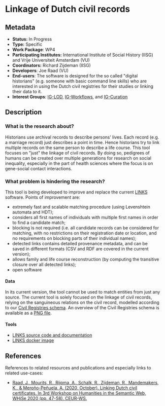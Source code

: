# Linkage of Dutch civil records

## Metadata

* **Status:**  In Progress
* **Type:** Specific
* **Work Package**: WP4
* **Participating Institutes:** International Institute of Social History (IISG) and Vrije Universiteit Amsterdam (VU)
* **Coordinators:**  Richard Zijdeman (IISG)
* **Developers**: Joe Raad (VU)
* **End-users**: The software is designed for the so called "digital historians" (e.g. someone with basic command line skills) who are interested in using the Dutch civil registries for their studies or linking their data to it.
* **Interest Groups**: [IG-LOD](https://github.com/CLARIAH/IG-LOD), [IG-Workflows](https://github.com/CLARIAH/IG-Workflows), and [IG-Curation](https://github.com/CLARIAH/IG-Curation)
<!-- * **Task IDs**: (zero or more task IDs if this is addressed in existing CLARIAH-PLUS tasks) -->

## Description

### What is the research about?
Historians use archival records to describe persons' lives. Each record (e.g. a marriage record) just describes a point in time. Hence historians try to link multiple records on the same person to describe a life course. This tool focuses on "just" the linkage of civil records. By doing so, pedigrees of humans can be created over multiple generations for research on social inequality, especially in the part of health sciences where the focus is on gene-social contact interactions.

### What problem is hindering the research?
This tool is being developed to improve and replace the current [LINKS](https://iisg.amsterdam/en/hsn/projects/links) software. Points of improvement are:
- extremely fast and scalable matching procedure (using Levenshtein automata and HDT);
- considers all first names of individuals with multiple first names in order to find a candidate match;
- blocking is not required (i.e. all candidate records can be considered for matching, with no restrictions on their registration date or location, and no requirements on blocking parts of their individual names);
- detected links contains detailed provenance metadata, and can be saved in different formats (CSV and RDF are covered in the current version);
- allows family and life course reconstruction (by computing the transitive closure over all detected links);
- open software

<!-- ### What is needed to do the research?

(How can we go about solving this problem?) -->

#### Data

In its current version, the tool cannot be used to match entities from just any source. The current tool is solely focused on the linkage of civil records, relying on the sanguineous relations on the civil record, modelled according to our [Civil Registries schema](https://github.com/CLARIAH/wp4-links/blob/master/assets/LINKS-schema.ttl). An overview of the Civil Registries schema is available as a [PNG file](https://github.com/CLARIAH/wp4-links/blob/master/assets/LINKS-schema.png).

 #### Tools

* [LINKS source code and documentation](https://github.com/CLARIAH/wp4-links)
* [LINKS docker image](https://hub.docker.com/r/raadjoe/wp4-links)

<!-- (if known, describe what tools or functionalities you need to work with the data and do the research. Take the different stadia of the research into account, such as exploration phase, distant reading, close reading, annotating data, publishing, etc. Be as specific as possible) -->

<!-- ### What software and services are involved?

(if known, what existing software and services are involved, which need to be developed? Please link to the tools if possible and specify whether it can be used as is, needs extra work, needs to be developed from scratch etc.)

### How to evaluate this?

(How do we evaluate the solution to the problem?) -->

## References

References to related resources and publications and especially links to related use-cases:

* [Raad, J., Mourits, R., Rijpma, A., Schalk, R., Zijdeman, R., Mandemakers, K., & Meroño-Peñuela, A. (2020, October). Linking Dutch civil certificates. In 3rd Workshop on Humanities in the Semantic Web, WHiSe 2020 (pp. 47-58). CEUR-WS.](http://ceur-ws.org/Vol-2695/paper6.pdf)
